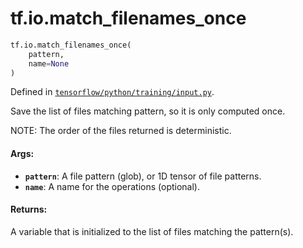 <div itemscope itemtype="http://developers.google.com/ReferenceObject">
<meta itemprop="name" content="tf.io.match_filenames_once" />
<meta itemprop="path" content="Stable" />
</div>

# tf.io.match_filenames_once

``` python
tf.io.match_filenames_once(
    pattern,
    name=None
)
```



Defined in [`tensorflow/python/training/input.py`](/code/stable/tensorflow/python/training/input.py).

Save the list of files matching pattern, so it is only computed once.

NOTE: The order of the files returned is deterministic.

#### Args:

* <b>`pattern`</b>: A file pattern (glob), or 1D tensor of file patterns.
* <b>`name`</b>: A name for the operations (optional).


#### Returns:

A variable that is initialized to the list of files matching the pattern(s).